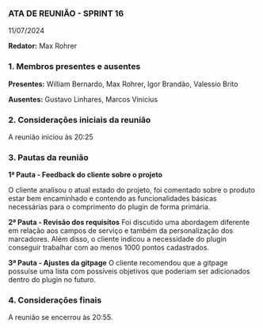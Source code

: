 ### ATA DE REUNIÃO - SPRINT 16

11/07/2024

**Redator:** Max Rohrer

### 1. Membros presentes e ausentes
**Presentes:** William Bernardo, Max Rohrer, Igor Brandão, Valessio Brito

**Ausentes:** Gustavo Linhares, Marcos Vinicius

### 2. Considerações iniciais da reunião

A reunião iniciou às 20:25

### 3. Pautas da reunião

**1ª Pauta - Feedback do cliente sobre o projeto**

O cliente analisou o atual estado do projeto, foi comentado sobre o produto estar bem encaminhado e contendo as funcionalidades básicas necessárias para o comprimento do plugin de forma primária.

**2ª Pauta - Revisão dos requisitos**
Foi discutido uma abordagem diferente em relação aos campos de serviço e também da personalização dos marcadores. Além disso, o cliente indicou a necessidade do plugin conseguir trabalhar com ao menos 1000 pontos cadastrados.

**3ª Pauta - Ajustes da gitpage**
O cliente recomendou que a gitpage possuíse uma lista com possíveis objetivos que poderiam ser adicionados dentro do plugin no futuro.

### 4. Considerações finais

A reunião se encerrou às 20:55.